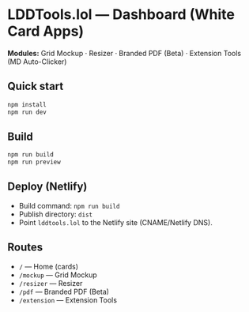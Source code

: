 # LDDTools.lol — Dashboard (White Card Apps)

**Modules:** Grid Mockup · Resizer · Branded PDF (Beta) · Extension Tools (MD Auto-Clicker)

## Quick start
```bash
npm install
npm run dev
```

## Build
```bash
npm run build
npm run preview
```

## Deploy (Netlify)
- Build command: `npm run build`  
- Publish directory: `dist`  
- Point `lddtools.lol` to the Netlify site (CNAME/Netlify DNS).

## Routes
- `/` — Home (cards)
- `/mockup` — Grid Mockup
- `/resizer` — Resizer
- `/pdf` — Branded PDF (Beta)
- `/extension` — Extension Tools
